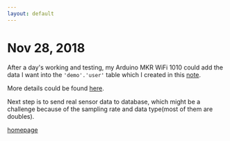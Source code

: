 ```yaml
---
layout: default
---
```


# Nov 28, 2018

After a day's working and testing, my Arduino MKR WiFi 1010 could add the data I want into the ```'demo'.'user'``` table which I created in this [note](/notes/tomcat_and_mysql).

More details could be found [here](/notes/arduino_get_and_post).  

Next step is to send real sensor data to database, which might be a challenge because of the sampling rate and data type(most of them are doubles).

[homepage](/)

